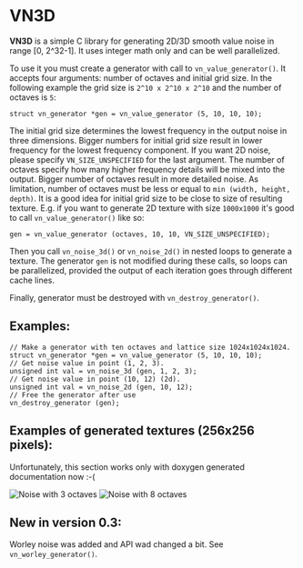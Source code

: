 VN3D
====

**VN3D** is a simple C library for generating 2D/3D smooth value noise in range [0, 2^32-1]. It uses
integer math only and can be well parallelized.

To use it you must create a generator with call to `vn_value_generator()`. It accepts four arguments:
number of octaves and initial grid size. In the following example the grid size is `2^10 x 2^10 x
2^10` and the number of octaves is `5`:
~~~~{.c}
struct vn_generator *gen = vn_value_generator (5, 10, 10, 10);
~~~~

The initial grid size determines the lowest frequency in the output noise in three
dimensions. Bigger numbers for initial grid size result in lower frequency for the lowest frequency
component. If you want 2D noise, please specify `VN_SIZE_UNSPECIFIED` for the last argument. The
number of octaves specify how many higher frequency details will be mixed into the output. Bigger
number of octaves result in more detailed noise. As limitation, number of octaves must be less or
equal to `min (width, height, depth)`. It is a good idea for initial grid size to be close to size
of resulting texture. E.g. if you want to generate 2D texture with size `1000x1000` it's good to
call `vn_value_generator()` like so:
~~~~{.c}
gen = vn_value_generator (octaves, 10, 10, VN_SIZE_UNSPECIFIED);
~~~~

Then you call `vn_noise_3d()` or `vn_noise_2d()` in nested loops to generate a texture. The
generator `gen` is not modified during these calls, so loops can be parallelized, provided the
output of each iteration goes through different cache lines.

Finally, generator must be destroyed with `vn_destroy_generator()`.

Examples:
---------

~~~~{.c}
// Make a generator with ten octaves and lattice size 1024x1024x1024.
struct vn_generator *gen = vn_value_generator (5, 10, 10, 10);
// Get noise value in point (1, 2, 3).
unsigned int val = vn_noise_3d (gen, 1, 2, 3);
// Get noise value in point (10, 12) (2d).
unsigned int val = vn_noise_2d (gen, 10, 12);
// Free the generator after use
vn_destroy_generator (gen);
~~~~

Examples of generated textures (256x256 pixels):
-----------------------------------------------

Unfortunately, this section works only with doxygen generated documentation now :-(

![Noise with 3 octaves](octaves3.png)
![Noise with 8 octaves](octaves8.png)

New in version 0.3:
-------------------
Worley noise was added and API wad changed a bit. See `vn_worley_generator()`.
